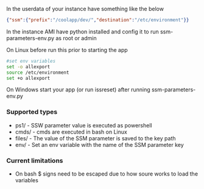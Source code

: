In the userdata of your instance have something like the below

```json
{"ssm":{"prefix":"/coolapp/dev/","destination":"/etc/environment"}}
```

In the instance AMI have python installed and config it to run ssm-parameters-env.py as root or admin

On Linux before run this prior to starting the app

```bash
#set env variables
set -o allexport
source /etc/environment
set +o allexport
```

On Windows start your app (or run issreset) after running ssm-parameters-env.py

### Supported types

 - ps1/ - SSW parameter value is executed as powershell
 - cmds/ - cmds are executed in bash on Linux
 - files/ - The value of the SSM parameter is saved to the key path
 - env/ - Set an env variable with the name of the SSM parameter key

### Current limitations
 - On bash $ signs need to be escaped due to how soure works to load the variables


